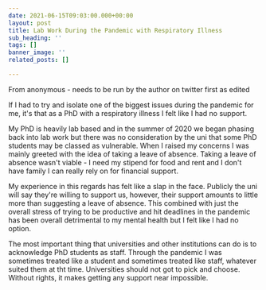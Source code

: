 ```yaml
---
date: 2021-06-15T09:03:00.000+00:00
layout: post
title: Lab Work During the Pandemic with Respiratory Illness
sub_heading: ''
tags: []
banner_image: ''
related_posts: []

---
```

From anonymous - needs to be run by the author on twitter first as edited

If I had to try and isolate one of the biggest issues during the pandemic for me, it's that as a PhD with a respiratory illness I felt like I had no support.

My PhD is heavily lab based and in the summer of 2020 we began phasing back into lab work but there was no consideration by the uni that some PhD students may be classed as vulnerable. When I raised my concerns I was mainly greeted with the idea of taking a leave of absence. Taking a leave of absence wasn't viable - I need my stipend for food and rent and I don't have family I can really rely on for financial support.

My experience in this regards has felt like a slap in the face. Publicly the uni will say they're willing to support us, however, their support amounts to little more than suggesting a leave of absence. This combined with just the overall stress of trying to be productive and hit deadlines in the pandemic has been overall detrimental to my mental health but I felt like I had no option.

The most important thing that universities and other institutions can do is to acknowledge PhD students as staff. Through the pandemic I was sometimes treated like a student and sometimes treated like staff, whatever suited them at tht time. Universities should not got to pick and choose. Without rights, it makes getting any support near impossible.
